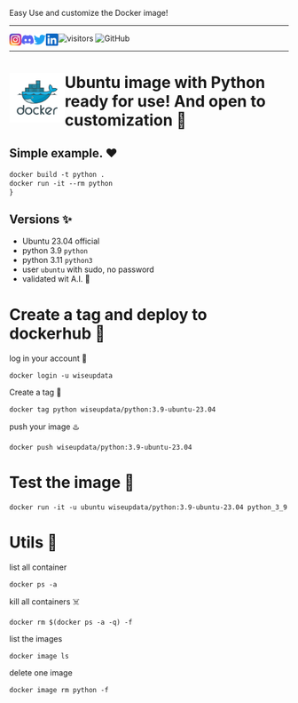 Easy Use and customize the Docker image!

--- 

<a href="https://github.com/wiseupdata/dockerhub-ubuntu-python">
<img align="left" alt="Wise Up Data's Instagram" width="22px" src="https://raw.githubusercontent.com/wiseupdata/dockerhub-ubuntu-python/main/assets/instagram.png" />   
</a> 
<a href="https://github.com/wiseupdata/dockerhub-ubuntu-python">
  <img align="left" alt="wise Up Data's Discord" width="22px" src="https://raw.githubusercontent.com/wiseupdata/dockerhub-ubuntu-python/2aa9187a8e40a9f7b40b6a0abe1f05ec8993368b/assets/discord.svg" />
</a>
<a href="https://github.com/wiseupdata/dockerhub-ubuntu-python">
  <img align="left" alt="wise Up Data | Twitter" width="22px" src="https://raw.githubusercontent.com/wiseupdata/dockerhub-ubuntu-python/4ca2277f5a01686291016a67d656688c7c1fbbda/assets/twitter.svg" />
</a>
<a href="https://github.com/wiseupdata/dockerhub-ubuntu-python">
  <img align="left" alt="wise Up Data's LinkedIN" width="22px" src="https://raw.githubusercontent.com/wiseupdata/dockerhub-ubuntu-python/4ca2277f5a01686291016a67d656688c7c1fbbda/assets/linkedin.svg" />
</a>

![visitors](https://visitor-badge.glitch.me/badge?page_id=wiseupdata.dockerhub-ubuntu-python&left_color=green&right_color=black)
![GitHub](https://img.shields.io/github/license/wiseupdata/dockerhub-ubuntu-python)

---

<h1>
<img align="left" alt="Docker image" src="https://raw.githubusercontent.com/wiseupdata/dockerhub-ubuntu-python/main/assets/docker.png" width="100" />

Ubuntu image with Python ready for use! And open to customization 🚀️

</h1>

## Simple example. ❤️
```
docker build -t python .
docker run -it --rm python
}
```

## Versions ✨️

- Ubuntu 23.04 official 
- python 3.9  `python`
- python 3.11  `python3`
- user `ubuntu` with sudo, no password
- validated wit A.I. 🦾

# Create a tag and deploy to dockerhub 🥳

log in your account 🤜
```
docker login -u wiseupdata
```

Create a tag 🤺
```
docker tag python wiseupdata/python:3.9-ubuntu-23.04
```

push your image ♨️
```
docker push wiseupdata/python:3.9-ubuntu-23.04
```

# Test the image 🎢
```
docker run -it -u ubuntu wiseupdata/python:3.9-ubuntu-23.04 python_3_9

```

# Utils 🎁

list all container
```
docker ps -a
```

kill all containers ☠️
```
docker rm $(docker ps -a -q) -f
```

list the images 
```
docker image ls
```

delete one image
```
docker image rm python -f
```

